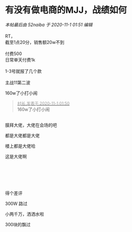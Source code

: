 # 有没有做电商的MJJ，战绩如何


<i class="pstatus"> 本帖最后由 52naiba 于 2020-11-1 01:51 编辑 </i><br />
<br />
RT，<br />
截至1点20分，销售额20w不到<br />
<br />
付费500<br />
日常单天付费1k<br />
<br />
1-3号就报了几个款<br />
<br />
主战11第二波

160w了小打小闹

<div class="quote"><blockquote><font size="2"><a href="https://www.hostloc.com/forum.php?mod=redirect&amp;goto=findpost&amp;pid=9383503&amp;ptid=760816" target="_blank"><font color="#999999">村长 发表于 2020-11-1 01:50</font></a></font><br />
160w了小打小闹</blockquote></div><br />
膜拜大佬，大佬在会场的吧

都是大佬都是大佬

楼上都是大佬哈

这是大佬啊<br />
&nbsp; &nbsp;&nbsp; &nbsp;&nbsp;&nbsp;<br />
<br />
<br />
<br />
&nbsp; &nbsp;&nbsp; &nbsp;&nbsp;&nbsp;

得个差评<img id="aimg_z6fFy" onclick="zoom(this, this.src, 0, 0, 0)" class="zoom" src="https://cdn.jsdelivr.net/gh/hishis/forum-master/public/images/patch.gif" onmouseover="img_onmouseoverfunc(this)" onload="thumbImg(this)" border="0" alt="" />

300W 路过

小两千万，洒洒水啦

300块的飘过
